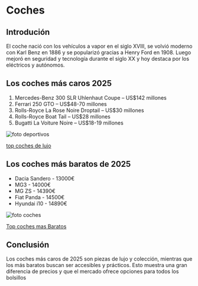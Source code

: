 # Coches   
## Introdución
El coche nació con los vehículos a vapor en el siglo XVIII, se volvió moderno con Karl Benz en 1886 y se popularizó gracias a Henry Ford en 1908.
Luego mejoró en seguridad y tecnología durante el siglo XX y hoy destaca por los eléctricos y autónomos. 
##  Los coches más caros 2025
1. Mercedes-Benz 300 SLR Uhlenhaut Coupe – US$142 millones
2. Ferrari 250 GTO – US$48-70 millones
3. Rolls-Royce La Rose Noire Droptail – US$30 millones
4. Rolls-Royce Boat Tail – US$28 millones
5. Bugatti La Voiture Noire – US$18-19 millones

![foto deportivos](https://encrypted-tbn0.gstatic.com/images?q=tbn:ANd9GcQYgelMSgLIA9Dg0qec7VggHQFq_RzjJyPdBg&s)

[ top coches de lujo](https://www.quecochemecompro.com/guias-de-compra/coches-lujo/)

## Los coches más baratos de 2025

- Dacia Sandero - 13000€
- MG3 - 14000€
- MG ZS - 14390€
- Fiat Panda - 14500€
- Hyundai i10 - 14890€

![foto coches](https://encrypted-tbn0.gstatic.com/images?q=tbn:ANd9GcT8tWXGXq4f0rF1DXxCLjAkGTeWrmYbo73ySQ&s)

[Top coches mas Baratos](https://www.caranddriver.com/es/coches/planeta-motor/g64416899/coches-mas-baratos-espana-2025/)

## Conclusión
Los coches más caros de 2025 son piezas de lujo y colección, mientras que los más baratos buscan ser accesibles y prácticos. Esto muestra una gran diferencia de precios y que el mercado ofrece opciones para todos los bolsillos